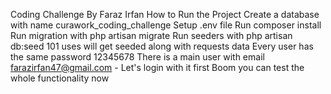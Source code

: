 Coding Challenge By Faraz Irfan
How to Run the Project
Create a database with name curawork_coding_challenge
Setup .env file
Run composer install
Run migration with php artisan migrate
Run seeders with php artisan db:seed
101 uses will get seeded along with requests data
Every user has the same password 12345678
There is a main user with email farazirfan47@gmail.com - Let's login with it first
Boom you can test the whole functionality now
